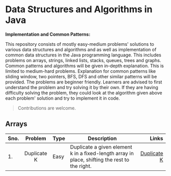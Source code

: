 # Data Structures and Algorithms in Java

 __Implementation and Common Patterns:__
 
This repository consists of mostly easy-medium problems' solutions to various data structures and algorithms and as well as implementation of common data structures in the Java programming language. This includes problems on arrays, strings, linked lists, stacks, queues, trees and graphs. Common patterns and algorithms will be given in-depth explanation. This is limited to medium-hard problems. Explanation for common patterns like sliding window, two pointers, BFS, DFS and other similar patterns will be provided.
The problems are beginner friendly. Learners are advised to first understand the problem and try solving it by their own. If they are having difficulty solving the problem, they could look at the algorithm given above each problem' solution and try to implement it in code.

> Contributions are welcome.
## Arrays
| **Sno.** | Problem | Type | Description | Links   |
|--------------|:-----:|-----|--------------|-----------:|
| 1.  | Duplicate K | Easy| Duplicate a given element k in a fixed-length array in place, shifting the rest to the right. | [Duplicate K](./Arrays/DuplicateK.java)|

